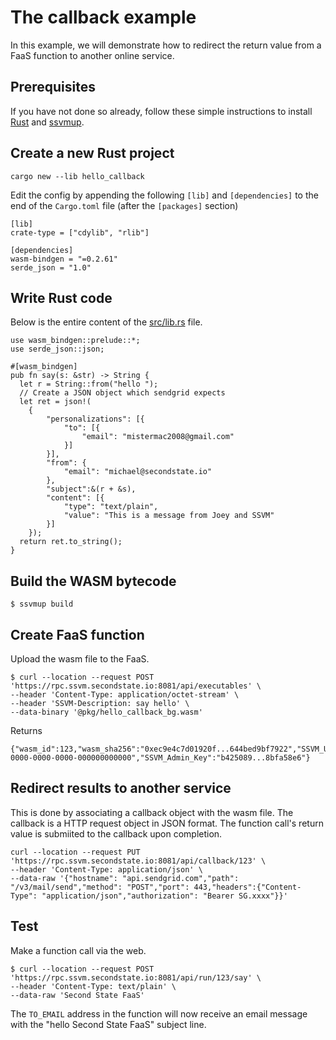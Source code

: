 # The callback example

In this example, we will demonstrate how to redirect the return value from a FaaS function to another online service.

## Prerequisites

If you have not done so already, follow these simple instructions to install [Rust](https://www.rust-lang.org/tools/install) and [ssvmup](https://www.secondstate.io/articles/ssvmup/).

## Create a new Rust project
```
cargo new --lib hello_callback
```
Edit the config by appending the following `[lib]` and `[dependencies]` to the end of the `Cargo.toml` file (after the `[packages]` section)
```
[lib]
crate-type = ["cdylib", "rlib"]

[dependencies]
wasm-bindgen = "=0.2.61"
serde_json = "1.0"
```

## Write Rust code

Below is the entire content of the [src/lib.rs](src/lib.rs) file.

```
use wasm_bindgen::prelude::*;
use serde_json::json;

#[wasm_bindgen]
pub fn say(s: &str) -> String {
  let r = String::from("hello ");
  // Create a JSON object which sendgrid expects
  let ret = json!(
    {
        "personalizations": [{
            "to": [{
                "email": "mistermac2008@gmail.com"
            }]
        }],
        "from": {
            "email": "michael@secondstate.io"
        },
        "subject":&(r + &s),
        "content": [{
            "type": "text/plain",
            "value": "This is a message from Joey and SSVM"
        }]
    });
  return ret.to_string();
}
```

## Build the WASM bytecode

```
$ ssvmup build
```

## Create FaaS function

Upload the wasm file to the FaaS.

```
$ curl --location --request POST 'https://rpc.ssvm.secondstate.io:8081/api/executables' \
--header 'Content-Type: application/octet-stream' \
--header 'SSVM-Description: say hello' \
--data-binary '@pkg/hello_callback_bg.wasm'
```
Returns
```
{"wasm_id":123,"wasm_sha256":"0xec9e4c7d01920f...644bed9bf7922","SSVM_Usage_Key":"00000000-0000-0000-0000-000000000000","SSVM_Admin_Key":"b425089...8bfa58e6"}
```

## Redirect results to another service

This is done by associating a callback object with the wasm file. The callback is a HTTP request object in JSON format. The function call's return value is submiited to the callback upon completion.

```
curl --location --request PUT 'https://rpc.ssvm.secondstate.io:8081/api/callback/123' \
--header 'Content-Type: application/json' \
--data-raw '{"hostname": "api.sendgrid.com","path": "/v3/mail/send","method": "POST","port": 443,"headers":{"Content-Type": "application/json","authorization": "Bearer SG.xxxx"}}'
```

## Test

Make a function call via the web.

```
$ curl --location --request POST 'https://rpc.ssvm.secondstate.io:8081/api/run/123/say' \
--header 'Content-Type: text/plain' \
--data-raw 'Second State FaaS'
```

The `TO_EMAIL` address in the function will now receive an email message with the "hello Second State FaaS" subject line.




